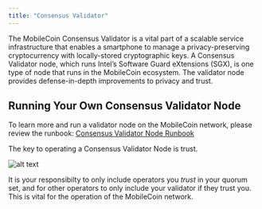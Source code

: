 ```yaml
---
title: "Consensus Validator"
---
```

The MobileCoin Consensus Validator is a vital part of a scalable service infrastructure that enables a smartphone to
manage a privacy-preserving cryptocurrency with locally-stored cryptographic keys. A Consensus Validator node, which
runs Intel’s Software Guard eXtensions (SGX), is one type of node that runs in the MobileCoin ecosystem. The validator
node provides defense-in-depth improvements to privacy and trust.

## Running Your Own Consensus Validator Node

To learn more and run a validator node on the MobileCoin network, please review the runbook: [Consensus Validator Node Runbook](https://mobilecoin.gitbook.io/mobilecoin-consensus-fog/)

The key to operating a Consensus Validator Node is trust. 

![alt text](https://mobilecoin.com/images/heart.svg)

It is your responsibilty to only include operators you _trust_ in your quorum set, and for other operators to only
include your validator if they trust you. This is vital for the operation of the MobileCoin network.

